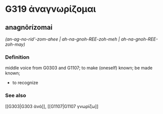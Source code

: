 # G319 ἀναγνωρίζομαι

## anagnōrízomai

_(an-ag-no-rid'-zom-ahee | ah-na-gnoh-REE-zoh-meh | ah-na-gnoh-REE-zoh-may)_

### Definition

middle voice from G0303 and G1107; to make (oneself) known; be made known; 

- to recognize

### See also

[[G303|G303 ἀνά]], [[G1107|G1107 γνωρίζω]]
